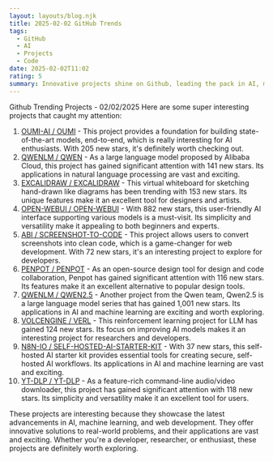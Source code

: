 ```yaml
---
layout: layouts/blog.njk
title: 2025-02-02 GitHub Trends
tags:
  - GitHub
  - AI
  - Projects
  - Code
date: 2025-02-02T11:02
rating: 5
summary: Innovative projects shine on Github, leading the pack in AI, machine learning, and web development, with top projects like OUMI-AI, QWENLM, and EXCALIDRAW gaining traction, and others like OPEN-WEBUI, ABI, and PENPOT offering user-friendly AI interfaces, game-changing web development tools, and open-source design tools, showcasing the latest advancements and innovative solutions to real-world problems, with vast and exciting applications in AI and machine learning, and a total of 10 projects making a significant impact, including VOLCENGINE, N8N-IO, and YT-DLP, with new stars and forks being added daily, indicating a strong and growing interest in these cutting-edge technologies.
---
```

Github Trending Projects - 02/02/2025
Here are some super interesting projects that caught my attention:
1. [OUMI-AI / OUMI](https://github.com/oumi-ai/oumi "OUMI-AI has 1,673 stars and 106 forks") - This project provides a foundation for building state-of-the-art models, end-to-end, which is really interesting for AI enthusiasts. With 205 new stars, it's definitely worth checking out.
2. [QWENLM / QWEN](https://github.com/QwenLM/Qwen "QWENLM has 16,218 stars and 1,335 forks") - As a large language model proposed by Alibaba Cloud, this project has gained significant attention with 141 new stars. Its applications in natural language processing are vast and exciting.
3. [EXCALIDRAW / EXCALIDRAW](https://github.com/excalidraw/excalidraw "EXCALIDRAW has 91,067 stars and 8,711 forks") - This virtual whiteboard for sketching hand-drawn like diagrams has been trending with 153 new stars. Its unique features make it an excellent tool for designers and artists.
4. [OPEN-WEBUI / OPEN-WEBUI](https://github.com/open-webui/open-webui "OPEN-WEBUI has 65,437 stars and 7,756 forks") - With 882 new stars, this user-friendly AI interface supporting various models is a must-visit. Its simplicity and versatility make it appealing to both beginners and experts.
5. [ABI / SCREENSHOT-TO-CODE](https://github.com/abi/screenshot-to-code "ABI has 67,487 stars and 8,245 forks") - This project allows users to convert screenshots into clean code, which is a game-changer for web development. With 72 new stars, it's an interesting project to explore for developers.
6. [PENPOT / PENPOT](https://github.com/penpot/penpot "PENPOT has 35,258 stars and 1,803 forks") - As an open-source design tool for design and code collaboration, Penpot has gained significant attention with 116 new stars. Its features make it an excellent alternative to popular design tools.
7. [QWENLM / QWEN2.5](https://github.com/QwenLM/Qwen2.5 "QWENLM has 14,374 stars and 956 forks") - Another project from the Qwen team, Qwen2.5 is a large language model series that has gained 1,001 new stars. Its applications in AI and machine learning are exciting and worth exploring.
8. [VOLCENGINE / VERL](https://github.com/volcengine/verl "VOLCENGINE has 1,748 stars and 139 forks") - This reinforcement learning project for LLM has gained 124 new stars. Its focus on improving AI models makes it an interesting project for researchers and developers.
9. [N8N-IO / SELF-HOSTED-AI-STARTER-KIT](https://github.com/n8n-io/self-hosted-ai-starter-kit "N8N-IO has 5,137 stars and 1,080 forks") - With 37 new stars, this self-hosted AI starter kit provides essential tools for creating secure, self-hosted AI workflows. Its applications in AI and machine learning are vast and exciting.
10. [YT-DLP / YT-DLP](https://github.com/yt-dlp/yt-dlp "YT-DLP has 98,587 stars and 7,721 forks") - As a feature-rich command-line audio/video downloader, this project has gained significant attention with 118 new stars. Its simplicity and versatility make it an excellent tool for users.

These projects are interesting because they showcase the latest advancements in AI, machine learning, and web development. They offer innovative solutions to real-world problems, and their applications are vast and exciting. Whether you're a developer, researcher, or enthusiast, these projects are definitely worth exploring.



